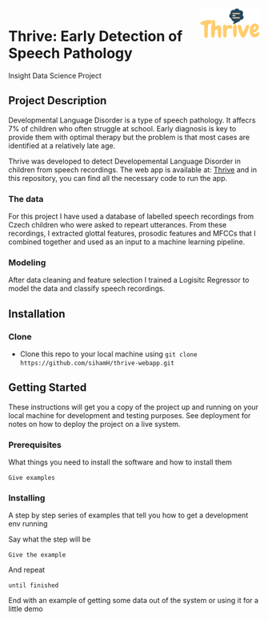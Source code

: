 <a href="https://thrive-webapp.herokuapp.com/">
    <img src="./static/img/Thrive.png" alt="Thrive logo" title="Thrive" align="right" height="60" />
</a>

# Thrive: Early Detection of Speech Pathology
Insight Data Science Project

## Project Description
Developmental Language Disorder is a type of speech pathology. It affecrs 7% of children who often struggle at school.
Early diagnosis is key to provide them with optimal therapy but the problem is that most cases are identified at a relatively 
late age.

Thrive was developed to detect Developemental Language Disorder in children from speech recordings.
The web app is available at: [Thrive](https://thrive-webapp.herokuapp.com/) and in this repository, you can find all the necessary 
code to run the app.

### The data
For this project I have used a database of labelled speech recordings from Czech children who were asked to repeart utterances.
From these recordings, I extracted glottal features, prosodic features and MFCCs that I combined together and used as an input
to a machine learning pipeline.

### Modeling
After data cleaning and feature selection I trained a Logisitc Regressor to model the data and classify speech recordings.

## Installation

### Clone

- Clone this repo to your local machine using `git clone https://github.com/sihamH/thrive-webapp.git`


## Getting Started

These instructions will get you a copy of the project up and running on your local machine for development and testing purposes. See deployment for notes on how to deploy the project on a live system.

### Prerequisites

What things you need to install the software and how to install them

```
Give examples
```

### Installing

A step by step series of examples that tell you how to get a development env running

Say what the step will be

```
Give the example
```

And repeat

```
until finished
```

End with an example of getting some data out of the system or using it for a little demo
